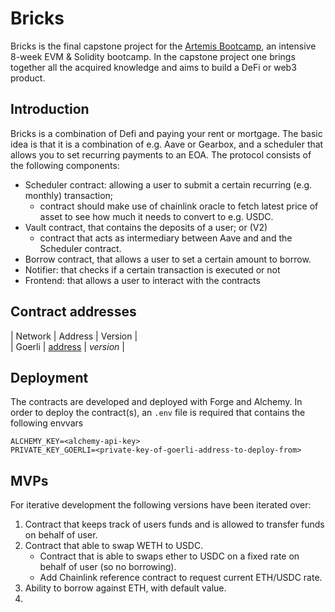 # Bricks
Bricks is the final capstone project for the [Artemis Bootcamp](https://www.artemis.education/), an intensive 8-week EVM & Solidity bootcamp. In the capstone project one brings together all the acquired knowledge and aims to build a DeFi or web3 product.

## Introduction
Bricks is a combination of Defi and paying your rent or mortgage. The basic idea is that it is a combination of e.g. Aave or Gearbox, and a scheduler that allows you to set recurring payments to an EOA. The protocol consists of the following components:

- Scheduler contract: allowing a user to submit a certain recurring (e.g. monthly) transaction;
    - contract should make use of chainlink oracle to fetch latest price of asset to see how much
    it needs to convert to e.g. USDC.
- Vault contract, that contains the deposits of a user; or (V2)
    - contract that acts as intermediary between Aave and and the Scheduler contract.
- Borrow contract, that allows a user to set a certain amount to borrow.
- Notifier: that checks if a certain transaction is executed or not
- Frontend: that allows a user to interact with the contracts

## Contract addresses

| Network | Address | Version |  
| Goerli | [address](link) | _version_ |

## Deployment

The contracts are developed and deployed with Forge and Alchemy. In order to deploy the contract(s), an `.env` file is required that contains the following envvars
```
ALCHEMY_KEY=<alchemy-api-key>
PRIVATE_KEY_GOERLI=<private-key-of-goerli-address-to-deploy-from>
```

## MVPs

For iterative development the following versions have been iterated over:
1. Contract that keeps track of users funds and is allowed to transfer funds on behalf of user. 
2. Contract that able to swap WETH to USDC.  
    * Contract that is able to swaps ether to USDC on a fixed rate on behalf of user (so no borrowing).  
    * Add Chainlink reference contract to request current ETH/USDC rate. 
3. Ability to borrow against ETH, with default value.
4. 
